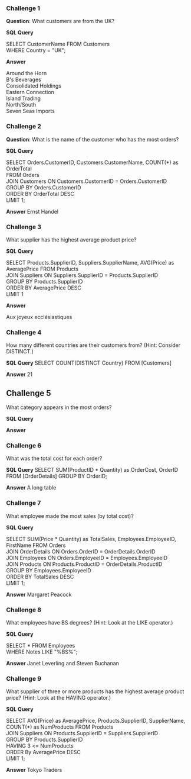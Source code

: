 ### Challenge 1

**Question**: What customers are from the UK?

**SQL Query**
 
SELECT CustomerName FROM Customers  
WHERE Country = "UK";

**Answer**

Around the Horn  
B's Beverages  
Consolidated Holdings  
Eastern Connection  
Island Trading  
North/South  
Seven Seas Imports  

### Challenge 2

**Question**: What is the name of the customer who has the most orders?

**SQL Query**

SELECT Orders.CustomerID, Customers.CustomerName, COUNT(*) as OrderTotal  
FROM Orders  
JOIN Customers ON Customers.CustomerID = Orders.CustomerID  
GROUP BY Orders.CustomerID  
ORDER BY OrderTotal DESC  
LIMIT 1;   

**Answer**
Ernst Handel	

### Challenge 3

What supplier has the highest average product price?

**SQL Query**

SELECT Products.SupplierID, Suppliers.SupplierName, AVG(Price) as AveragePrice FROM Products   
JOIN Suppliers ON Suppliers.SupplierID = Products.SupplierID  
GROUP BY Products.SupplierID   
ORDER BY AveragePrice DESC  
LIMIT 1  

**Answer**

Aux joyeux ecclésiastiques	

### Challenge 4

How many different countries are their customers from? (Hint: Consider DISTINCT.)

**SQL Query**
SELECT COUNT(DISTINCT Country) FROM  [Customers]  

**Answer**
21

## Challenge 5

What category appears in the most orders?

**SQL Query**


**Answer**

### Challenge 6

What was the total cost for each order?

**SQL Query**
SELECT SUM(ProductID * Quantity) as OrderCost, OrderID FROM [OrderDetails]
GROUP BY OrderID;

**Answer**
A long table

### Challenge 7

What employee made the most sales (by total cost)?

**SQL Query**

SELECT SUM(Price * Quantity) as TotalSales, Employees.EmployeeID, FirstName FROM Orders  
JOIN OrderDetails ON Orders.OrderID = OrderDetails.OrderID  
JOIN Employees ON Orders.EmployeeID = Employees.EmployeeID  
JOIN Products ON Products.ProductID = OrderDetails.ProductID  
GROUP BY Employees.EmployeeID  
ORDER BY TotalSales DESC  
LIMIT 1; 

**Answer**
Margaret Peacock

### Challenge 8

What employees have BS degrees? (Hint: Look at the LIKE operator.)

**SQL Query**

SELECT * FROM Employees  
WHERE Notes LIKE "%BS%";

**Answer**
Janet Leverling and Steven Buchanan

### Challenge 9

What supplier of three or more products has the highest average product price? (Hint: Look at the HAVING operator.)

**SQL Query**

SELECT AVG(Price) as AveragePrice, Products.SupplierID, SupplierName, COUNT(*) as NumProducts FROM Products  
JOIN Suppliers ON Products.SupplierID = Suppliers.SupplierID  
GROUP BY Products.SupplierID  
HAVING 3 <= NumProducts  
ORDER By AveragePrice DESC  
LIMIT 1;

**Answer**
Tokyo Traders

